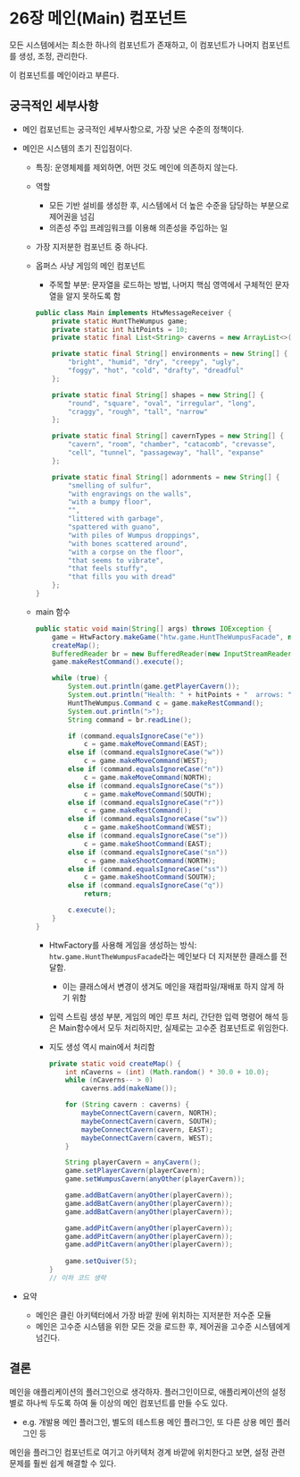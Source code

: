# 26장 메인(Main) 컴포넌트

모든 시스템에서는 최소한 하나의 컴포넌트가 존재하고, 이 컴포넌트가 나머지 컴포넌트를 생성, 조정, 관리한다.

이 컴포넌트를 메인이라고 부른다.

## 궁극적인 세부사항 

- 메인 컴포넌트는 궁극적인 세부사항으로, 가장 낮은 수준의 정책이다.

- 메인은 시스템의 초기 진입점이다.
    - 특징: 운영체제를 제외하면, 어떤 것도 메인에 의존하지 않는다.
    - 역할
        - 모든 기반 설비를 생성한 후, 시스템에서 더 높은 수준을 담당하는 부분으로 제어권을 넘김
        - 의존성 주입 프레임워크를 이용해 의존성을 주입하는 일
    - 가장 지저분한 컴포넌트 중 하나다.

  - 옵퍼스 사냥 게임의 메인 컴포넌트
      - 주목할 부분: 문자열을 로드하는 방법, 나머지 핵심 영역에서 구체적인 문자열을 알지 못하도록 함

      ```java
      public class Main implements HtwMessageReceiver {
          private static HuntTheWumpus game;
          private static int hitPoints = 10;
          private static final List<String> caverns = new ArrayList<>();
    
          private static final String[] environments = new String[] {
              "bright", "humid", "dry", "creepy", "ugly",
              "foggy", "hot", "cold", "drafty", "dreadful"
          };
    
          private static final String[] shapes = new String[] {
              "round", "square", "oval", "irregular", "long",
              "craggy", "rough", "tall", "narrow"
          };
    
          private static final String[] cavernTypes = new String[] {
              "cavern", "room", "chamber", "catacomb", "crevasse",
              "cell", "tunnel", "passageway", "hall", "expanse"
          };
    
          private static final String[] adornments = new String[] {
              "smelling of sulfur",
              "with engravings on the walls",
              "with a bumpy floor",
              "",
              "littered with garbage",
              "spattered with guano",
              "with piles of Wumpus droppings",
              "with bones scattered around",
              "with a corpse on the floor",
              "that seems to vibrate",
              "that feels stuffy",
              "that fills you with dread"
          };
      }
      ```

  - main 함수
    
    ```java
    public static void main(String[] args) throws IOException {
        game = HtwFactory.makeGame("htw.game.HuntTheWumpusFacade", new Main());
        createMap();
        BufferedReader br = new BufferedReader(new InputStreamReader(System.in));
        game.makeRestCommand().execute();
    
        while (true) {
            System.out.println(game.getPlayerCavern());
            System.out.println("Health: " + hitPoints + "  arrows: " + game.getQuiver());
            HuntTheWumpus.Command c = game.makeRestCommand();
            System.out.println(">");
            String command = br.readLine();
    
            if (command.equalsIgnoreCase("e"))
                c = game.makeMoveCommand(EAST);
            else if (command.equalsIgnoreCase("w"))
                c = game.makeMoveCommand(WEST);
            else if (command.equalsIgnoreCase("n"))
                c = game.makeMoveCommand(NORTH);
            else if (command.equalsIgnoreCase("s"))
                c = game.makeMoveCommand(SOUTH);
            else if (command.equalsIgnoreCase("r"))
                c = game.makeRestCommand();
            else if (command.equalsIgnoreCase("sw"))
                c = game.makeShootCommand(WEST);
            else if (command.equalsIgnoreCase("se"))
                c = game.makeShootCommand(EAST);
            else if (command.equalsIgnoreCase("sn"))
                c = game.makeShootCommand(NORTH);
            else if (command.equalsIgnoreCase("ss"))
                c = game.makeShootCommand(SOUTH);
            else if (command.equalsIgnoreCase("q"))
                return;
    
            c.execute();
        }
    }
    ```
    
    - HtwFactory를 사용해 게임을 생성하는 방식: `htw.game.HuntTheWumpusFacade`라는 메인보다 더 지저분한 클래스를 전달함. 
        - 이는 클래스에서 변경이 생겨도 메인을 재컴파일/재배포 하지 않게 하기 위함
    - 입력 스트림 생성 부분, 게임의 메인 루프 처리, 간단한 입력 명령어 해석 등은 Main함수에서 모두 처리하지만, 실제로는 고수준 컴포넌트로 위임한다.
    
    - 지도 생성 역시 main에서 처리함

        ```java
        private static void createMap() {
            int nCaverns = (int) (Math.random() * 30.0 + 10.0);
            while (nCaverns-- > 0)
                caverns.add(makeName());
    
            for (String cavern : caverns) {
                maybeConnectCavern(cavern, NORTH);
                maybeConnectCavern(cavern, SOUTH);
                maybeConnectCavern(cavern, EAST);
                maybeConnectCavern(cavern, WEST);
            }
    
            String playerCavern = anyCavern();
            game.setPlayerCavern(playerCavern);
            game.setWumpusCavern(anyOther(playerCavern));
      
            game.addBatCavern(anyOther(playerCavern));
            game.addBatCavern(anyOther(playerCavern));
            game.addBatCavern(anyOther(playerCavern));
      
            game.addPitCavern(anyOther(playerCavern));
            game.addPitCavern(anyOther(playerCavern));
            game.addPitCavern(anyOther(playerCavern));
            
            game.setQuiver(5);
        }
        // 이하 코드 생략
        ```


- 요약
    - 메인은 클린 아키텍터에서 가장 바깥 원에 위치하는 지저분한 저수준 모듈
    - 메인은 고수준 시스템을 위한 모든 것을 로드한 후, 제어권을 고수준 시스템에게 넘긴다.

## 결론

메인을 애플리케이션의 플러그인으로 생각하자.
플러그인이므로, 애플리케이션의 설정별로 하나씩 두도록 하여 둘 이상의 메인 컴포넌트를 만들 수도 있다.
- e.g. 개발용 메인 플러그인, 별도의 테스트용 메인 플러그인, 또 다른 상용 메인 플러그인 등

메인을 플러그인 컴포넌트로 여기고 아키텍처 경계 바깥에 위치한다고 보면, 설정 관련 문제를 훨씬 쉽게 해결할 수 있다.
